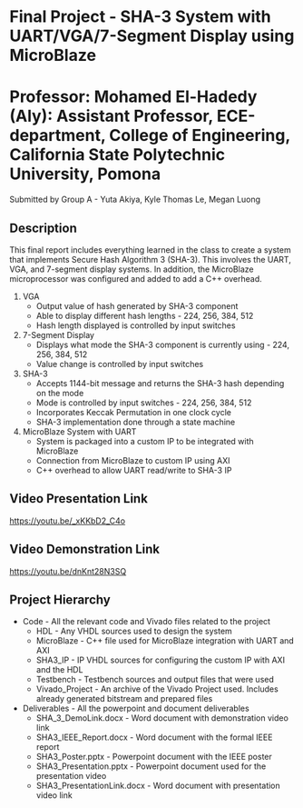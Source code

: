 # Final Project - SHA-3 System with UART/VGA/7-Segment Display using MicroBlaze
# Professor: Mohamed El-Hadedy (Aly): Assistant Professor, ECE-department, College of Engineering, California State Polytechnic University, Pomona 
Submitted by Group A - Yuta Akiya, Kyle Thomas Le, Megan Luong

## Description
This final report includes everything learned in the class to create a system that implements Secure Hash Algorithm 3 (SHA-3). This involves the UART, VGA, and 7-segment display systems. In addition, the MicroBlaze microprocessor was configured and added to add a C++ overhead.

1. VGA
   * Output value of hash generated by SHA-3 component
   * Able to display different hash lengths - 224, 256, 384, 512
   * Hash length displayed is controlled by input switches
3. 7-Segment Display
   * Displays what mode the SHA-3 component is currently using - 224, 256, 384, 512
   * Value change is controlled by input switches
5. SHA-3
   * Accepts 1144-bit message and returns the SHA-3 hash depending on the mode
   * Mode is controlled by input switches - 224, 256, 384, 512
   * Incorporates Keccak Permutation in one clock cycle
   * SHA-3 implementation done through a state machine
7. MicroBlaze System with UART
   * System is packaged into a custom IP to be integrated with MicroBlaze
   * Connection from MicroBlaze to custom IP using AXI
   * C++ overhead to allow UART read/write to SHA-3 IP

## Video Presentation Link
https://youtu.be/_xKKbD2_C4o

## Video Demonstration Link
https://youtu.be/dnKnt28N3SQ 

## Project Hierarchy
* Code - All the relevant code and Vivado files related to the project
  * HDL - Any VHDL sources used to design the system
  * MicroBlaze - C++ file used for MicroBlaze integration with UART and AXI
  * SHA3_IP - IP VHDL sources for configuring the custom IP with AXI and the HDL
  * Testbench - Testbench sources and output files that were used
  * Vivado_Project - An archive of the Vivado Project used. Includes already generated bitstream and prepared files
* Deliverables - All the powerpoint and document deliverables
  * SHA_3_DemoLink.docx - Word document with demonstration video link
  * SHA3_IEEE_Report.docx - Word document with the formal IEEE report
  * SHA3_Poster.pptx - Powerpoint document with the IEEE poster
  * SHA3_Presentation.pptx - Powerpoint document used for the presentation video
  * SHA3_PresentationLink.docx - Word document with presentation video link
